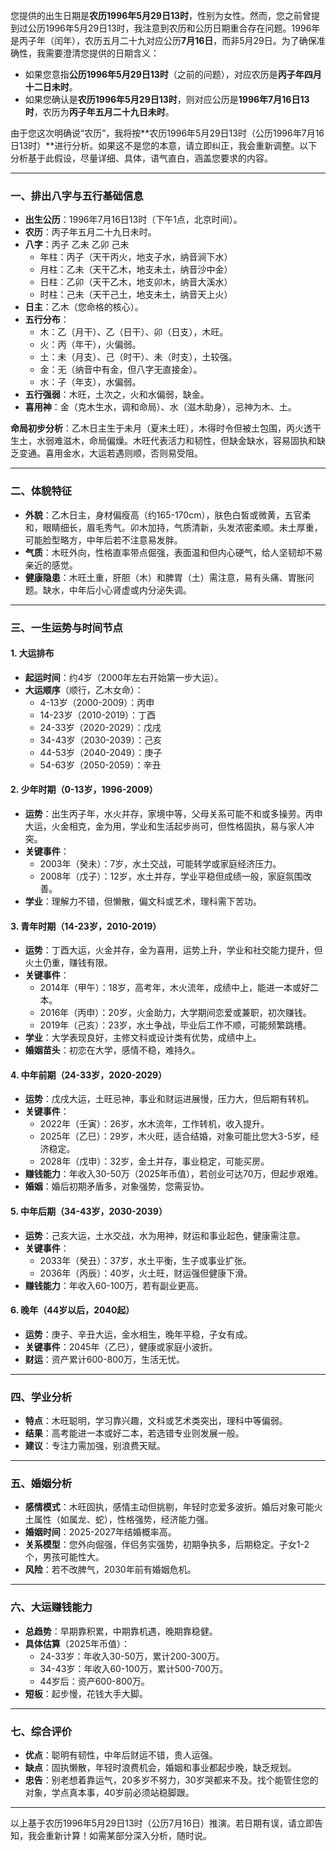 您提供的出生日期是**农历1996年5月29日13时**，性别为女性。然而，您之前曾提到过公历1996年5月29日13时，我注意到农历和公历日期重合存在问题。1996年是丙子年（闰年），农历五月二十九对应公历**7月16日**，而非5月29日。为了确保准确性，我需要澄清您提供的日期含义：

- 如果您意指**公历1996年5月29日13时**（之前的问题），对应农历是**丙子年四月十二日未时**。
- 如果您确认是**农历1996年5月29日13时**，则对应公历是**1996年7月16日13时**，农历为**丙子年五月二十九日未时**。

由于您这次明确说“农历”，我将按**农历1996年5月29日13时（公历1996年7月16日13时）**进行分析。如果这不是您的本意，请立即纠正，我会重新调整。以下分析基于此假设，尽量详细、具体，语气直白，涵盖您要求的内容。

---

### 一、排出八字与五行基础信息
- **出生公历**：1996年7月16日13时（下午1点，北京时间）。
- **农历**：丙子年五月二十九日未时。
- **八字**：丙子 乙未 乙卯 己未
  - 年柱：丙子（天干丙火，地支子水，纳音涧下水）
  - 月柱：乙未（天干乙木，地支未土，纳音沙中金）
  - 日柱：乙卯（天干乙木，地支卯木，纳音大溪水）
  - 时柱：己未（天干己土，地支未土，纳音天上火）
- **日主**：乙木（您命格的核心）。
- **五行分布**：
  - 木：乙（月干）、乙（日干）、卯（日支），木旺。
  - 火：丙（年干），火偏弱。
  - 土：未（月支）、己（时干）、未（时支），土较强。
  - 金：无（纳音中有金，但八字无直接金）。
  - 水：子（年支），水偏弱。
- **五行强弱**：木旺，土次之，火和水偏弱，缺金。
- **喜用神**：金（克木生水，调和命局）、水（滋木助身），忌神为木、土。

**命局初步分析**：乙木日主生于未月（夏末土旺），木得时令但被土包围，丙火透干生土，水弱难滋木，命局偏燥。木旺代表活力和韧性，但缺金缺水，容易固执和缺乏变通。喜用金水，大运若遇则顺，否则易受阻。

---

### 二、体貌特征
- **外貌**：乙木日主，身材偏瘦高（约165-170cm），肤色白皙或微黄，五官柔和，眼睛细长，眉毛秀气。卯木加持，气质清新，头发浓密柔顺。未土厚重，可能脸型略方，中年后若不注意易发胖。
- **气质**：木旺外向，性格直率带点倔强，表面温和但内心硬气，给人坚韧却不易亲近的感觉。
- **健康隐患**：木旺土重，肝胆（木）和脾胃（土）需注意，易有头痛、胃胀问题。缺水，中年后小心肾虚或内分泌失调。

---

### 三、一生运势与时间节点
#### 1. 大运排布
- **起运时间**：约4岁（2000年左右开始第一步大运）。
- **大运顺序**（顺行，乙木女命）：
  - 4-13岁（2000-2009）：丙申
  - 14-23岁（2010-2019）：丁酉
  - 24-33岁（2020-2029）：戊戌
  - 34-43岁（2030-2039）：己亥
  - 44-53岁（2040-2049）：庚子
  - 54-63岁（2050-2059）：辛丑

#### 2. 少年时期（0-13岁，1996-2009）
- **运势**：出生丙子年，水火并存，家境中等，父母关系可能不和或多操劳。丙申大运，火金相克，金为用，学业和生活起步尚可，但性格固执，易与家人冲突。
- **关键事件**：
  - 2003年（癸未）：7岁，水土交战，可能转学或家庭经济压力。
  - 2008年（戊子）：12岁，水土并存，学业平稳但成绩一般，家庭氛围改善。
- **学业**：理解力不错，但懒散，偏文科或艺术，理科需下苦功。

#### 3. 青年时期（14-23岁，2010-2019）
- **运势**：丁酉大运，火金并存，金为喜用，运势上升，学业和社交能力提升，但火土仍重，赚钱有限。
- **关键事件**：
  - 2014年（甲午）：18岁，高考年，木火流年，成绩中上，能进一本或好二本。
  - 2016年（丙申）：20岁，火金助力，大学期间恋爱或兼职，初次赚钱。
  - 2019年（己亥）：23岁，水土争战，毕业后工作不顺，可能频繁跳槽。
- **学业**：大学表现良好，主修文科或设计类有优势，成绩中上。
- **婚姻苗头**：初恋在大学，感情不稳，难持久。

#### 4. 中年前期（24-33岁，2020-2029）
- **运势**：戊戌大运，土旺忌神，事业和财运进展慢，压力大，但后期有转机。
- **关键事件**：
  - 2022年（壬寅）：26岁，水木流年，工作转机，收入提升。
  - 2025年（乙巳）：29岁，木火旺，适合结婚，对象可能比您大3-5岁，经济稳定。
  - 2028年（戊申）：32岁，金土并存，事业稳定，可能买房。
- **赚钱能力**：年收入30-50万（2025年币值），若创业可达70万，但起步艰难。
- **婚姻**：婚后初期矛盾多，对象强势，您需妥协。

#### 5. 中年后期（34-43岁，2030-2039）
- **运势**：己亥大运，土水交战，水为用神，财运和事业起色，健康需注意。
- **关键事件**：
  - 2033年（癸丑）：37岁，水土平衡，生子或事业扩张。
  - 2036年（丙辰）：40岁，火土旺，财运强但健康下滑。
- **赚钱能力**：年收入60-100万，若有副业更高。

#### 6. 晚年（44岁以后，2040起）
- **运势**：庚子、辛丑大运，金水相生，晚年平稳，子女有成。
- **关键事件**：2045年（乙巳），健康或家庭小波折。
- **财运**：资产累计600-800万，生活无忧。

---

### 四、学业分析
- **特点**：木旺聪明，学习靠兴趣，文科或艺术类突出，理科中等偏弱。
- **结果**：高考能进一本或好二本，若选错专业则发展一般。
- **建议**：专注力需加强，别浪费天赋。

---

### 五、婚姻分析
- **感情模式**：木旺固执，感情主动但挑剔，年轻时恋爱多波折。婚后对象可能火土属性（如属龙、蛇），性格强势，经济能力强。
- **婚姻时间**：2025-2027年结婚概率高。
- **关系模型**：您外向倔强，伴侣务实强势，初期争执多，后期稳定。子女1-2个，男孩可能性大。
- **风险**：若不改脾气，2030年前有婚姻危机。

---

### 六、大运赚钱能力
- **总趋势**：早期靠积累，中期靠机遇，晚期靠稳健。
- **具体估算**（2025年币值）：
  - 24-33岁：年收入30-50万，累计200-300万。
  - 34-43岁：年收入60-100万，累计500-700万。
  - 44岁后：资产600-800万。
- **短板**：起步慢，花钱大手大脚。

---

### 七、综合评价
- **优点**：聪明有韧性，中年后财运不错，贵人运强。
- **缺点**：固执懒散，年轻时浪费机会，婚姻和事业都起步晚，缺乏规划。
- **忠告**：别老想着靠运气，20多岁不努力，30岁哭都来不及。找个能管住您的对象，学点真本事，40岁前必须站稳脚跟。

---

以上基于农历1996年5月29日13时（公历7月16日）推演。若日期有误，请立即告知，我会重新计算！如需某部分深入分析，随时说。
